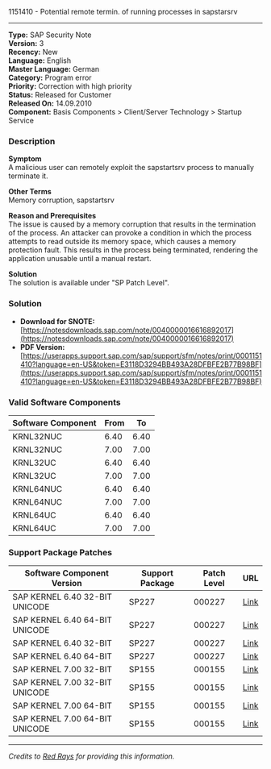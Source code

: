 1151410 - Potential remote termin. of running processes in sapstarsrv

---

**Type:** SAP Security Note  
**Version:** 3  
**Recency:** New  
**Language:** English  
**Master Language:** German  
**Category:** Program error  
**Priority:** Correction with high priority  
**Status:** Released for Customer  
**Released On:** 14.09.2010  
**Component:** Basis Components > Client/Server Technology > Startup Service

### Description

**Symptom**  
A malicious user can remotely exploit the sapstartsrv process to manually terminate it.

**Other Terms**  
Memory corruption, sapstartsrv

**Reason and Prerequisites**  
The issue is caused by a memory corruption that results in the termination of the process. An attacker can provoke a condition in which the process attempts to read outside its memory space, which causes a memory protection fault. This results in the process being terminated, rendering the application unusable until a manual restart.

**Solution**  
The solution is available under "SP Patch Level".

### Solution

- **Download for SNOTE:** [https://notesdownloads.sap.com/note/0040000016616892017](https://notesdownloads.sap.com/note/0040000016616892017)
- **PDF Version:** [https://userapps.support.sap.com/sap/support/sfm/notes/print/0001151410?language=en-US&token=E3118D3294BB493A28DFBFE2B77B98BF](https://userapps.support.sap.com/sap/support/sfm/notes/print/0001151410?language=en-US&token=E3118D3294BB493A28DFBFE2B77B98BF)

### Valid Software Components

| Software Component | From | To |
|--------------------|------|----|
| KRNL32NUC          | 6.40 | 6.40 |
| KRNL32NUC          | 7.00 | 7.00 |
| KRNL32UC           | 6.40 | 6.40 |
| KRNL32UC           | 7.00 | 7.00 |
| KRNL64NUC          | 6.40 | 6.40 |
| KRNL64NUC          | 7.00 | 7.00 |
| KRNL64UC           | 6.40 | 6.40 |
| KRNL64UC           | 7.00 | 7.00 |

### Support Package Patches

| Software Component Version       | Support Package | Patch Level | URL                                                                                                                                                                          |
|----------------------------------|-----------------|-------------|------------------------------------------------------------------------------------------------------------------------------------------------------------------------------|
| SAP KERNEL 6.40 32-BIT UNICODE    | SP227           | 000227      | [Link](https://me.sap.com/softwarecenter/template/products/_APP=00200682500000001943&_EVENT=DISPHIER&HEADER=Y&FUNCTIONBAR=N&EVENT=TREE&NE=NAVIGATE&ENR=01200314690200004051&V=MAINT) |
| SAP KERNEL 6.40 64-BIT UNICODE    | SP227           | 000227      | [Link](https://me.sap.com/softwarecenter/template/products/_APP=00200682500000001943&_EVENT=DISPHIER&HEADER=Y&FUNCTIONBAR=N&EVENT=TREE&NE=NAVIGATE&ENR=01200314690200004052&V=MAINT) |
| SAP KERNEL 6.40 32-BIT             | SP227           | 000227      | [Link](https://me.sap.com/softwarecenter/template/products/_APP=00200682500000001943&_EVENT=DISPHIER&HEADER=Y&FUNCTIONBAR=N&EVENT=TREE&NE=NAVIGATE&ENR=01200615320200006931&V=MAINT) |
| SAP KERNEL 6.40 64-BIT             | SP227           | 000227      | [Link](https://me.sap.com/softwarecenter/template/products/_APP=00200682500000001943&_EVENT=DISPHIER&HEADER=Y&FUNCTIONBAR=N&EVENT=TREE&NE=NAVIGATE&ENR=01200615320200006932&V=MAINT) |
| SAP KERNEL 7.00 32-BIT             | SP155           | 000155      | [Link](https://me.sap.com/softwarecenter/template/products/_APP=00200682500000001943&_EVENT=DISPHIER&HEADER=Y&FUNCTIONBAR=N&EVENT=TREE&NE=NAVIGATE&ENR=01200314690200004059&V=MAINT) |
| SAP KERNEL 7.00 32-BIT UNICODE     | SP155           | 000155      | [Link](https://me.sap.com/softwarecenter/template/products/_APP=00200682500000001943&_EVENT=DISPHIER&HEADER=Y&FUNCTIONBAR=N&EVENT=TREE&NE=NAVIGATE&ENR=01200314690200004835&V=MAINT) |
| SAP KERNEL 7.00 64-BIT             | SP155           | 000155      | [Link](https://me.sap.com/softwarecenter/template/products/_APP=00200682500000001943&_EVENT=DISPHIER&HEADER=Y&FUNCTIONBAR=N&EVENT=TREE&NE=NAVIGATE&ENR=01200314690200004836&V=MAINT) |
| SAP KERNEL 7.00 64-BIT UNICODE     | SP155           | 000155      | [Link](https://me.sap.com/softwarecenter/template/products/_APP=00200682500000001943&_EVENT=DISPHIER&HEADER=Y&FUNCTIONBAR=N&EVENT=TREE&NE=NAVIGATE&ENR=01200314690200004837&V=MAINT) |

---

*Credits to [Red Rays](https://redrays.io) for providing this information.*